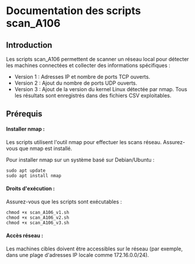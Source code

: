 # Documentation des scripts scan_A106
## Introduction
Les scripts scan_A106 permettent de scanner un réseau local pour détecter les machines connectées et collecter des informations spécifiques :

- Version 1 : Adresses IP et nombre de ports TCP ouverts.
- Version 2 : Ajout du nombre de ports UDP ouverts.
- Version 3 : Ajout de la version du kernel Linux détectée par nmap.
Tous les résultats sont enregistrés dans des fichiers CSV exploitables.

## Prérequis
#### Installer nmap :
Les scripts utilisent l'outil nmap pour effectuer les scans réseau. Assurez-vous que nmap est installé.

Pour installer nmap sur un système basé sur Debian/Ubuntu :
```
sudo apt update
sudo apt install nmap
```

#### Droits d'exécution :
Assurez-vous que les scripts sont exécutables :
```
chmod +x scan_A106_v1.sh
chmod +x scan_A106_v2.sh
chmod +x scan_A106_v3.sh
```

#### Accès réseau :
Les machines cibles doivent être accessibles sur le réseau (par exemple, dans une plage d'adresses IP locale comme 172.16.0.0/24).

